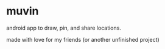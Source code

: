 # muvin
android app to draw, pin, and share locations. 

made with love for my friends (or another unfinished project)
